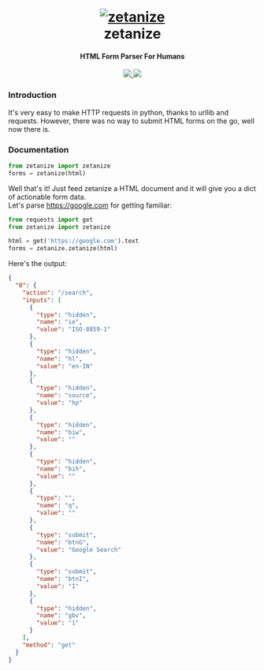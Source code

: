<h1 align="center">
  <br>
  <a href="https://github.com/s0md3v/zetanize"><img src="https://image.ibb.co/i9w7Fq/zetanize-logo.png" alt="zetanize"></a>
  <br>
  zetanize
  <br>
</h1>

<h4 align="center">HTML Form Parser For Humans</h4>

<p align="center">
  <a href="https://github.com/s0md3v/zetanize/releases">
    <img src="https://img.shields.io/github/release/s0md3v/zetanize.svg">
  </a>
  <a href="https://github.com/s0md3v/zetanize/issues?q=is%3Aissue+is%3Aclosed">
      <img src="https://img.shields.io/github/issues-closed-raw/s0md3v/zetanize.svg">
  </a>
</p>

### Introduction
It's very easy to make HTTP requests in python, thanks to urllib and requests. However, there was no way to submit HTML forms on the go, well now there is.

### Documentation
```python
from zetanize import zetanize
forms = zetanize(html)
```

Well that's it! Just feed zetanize a HTML document and it will give you a dict of actionable form data.<br>
Let's parse https://google.com for getting familiar:
```python
from requests import get
from zetanize import zetanize

html = get('https://google.com').text
forms = zetanize.zetanize(html)
```

Here's the output:

```json
{
  "0": {
    "action": "/search", 
    "inputs": [
      {
        "type": "hidden", 
        "name": "ie", 
        "value": "ISO-8859-1"
      }, 
      {
        "type": "hidden", 
        "name": "hl", 
        "value": "en-IN"
      }, 
      {
        "type": "hidden", 
        "name": "source", 
        "value": "hp"
      }, 
      {
        "type": "hidden", 
        "name": "biw", 
        "value": ""
      }, 
      {
        "type": "hidden", 
        "name": "bih", 
        "value": ""
      }, 
      {
        "type": "", 
        "name": "q", 
        "value": ""
      }, 
      {
        "type": "submit", 
        "name": "btnG", 
        "value": "Google Search"
      }, 
      {
        "type": "submit", 
        "name": "btnI", 
        "value": "I"
      }, 
      {
        "type": "hidden", 
        "name": "gbv", 
        "value": "1"
      }
    ], 
    "method": "get"
  }
}
```
